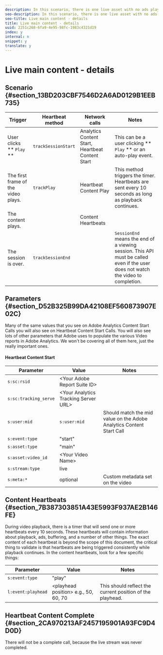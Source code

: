 ```yaml
---
description: In this scenario, there is one live asset with no ads played for 40 secs after joining the live stream.
seo-description: In this scenario, there is one live asset with no ads played for 40 secs after joining the live stream.
seo-title: Live main content - details
title: Live main content - details
uuid: 2251c268-6fa9-4e95-98fc-1983c4321d19
index: y
internal: n
snippet: y
translate: y
---
```


# Live main content - details


## Scenario {#section_13BD203CBF7546D2A6AD0129B1EEB735}


| Trigger |Heartbeat method |Network calls |Notes |
|---|---|---|---|
| User clicks ** `Play` ** | `trackSessionStart`  |Analytics Content Start, Heartbeat Content Start |This can be a user clicking ** `Play` ** or an auto-play event.  |
| The first frame of the video plays. | `trackPlay`  |Heartbeat Content Play |This method triggers the timer. Heartbeats are sent every 10 seconds as long as playback continues. |
| The content plays. |  |Content Heartbeats |  |
| The session is over. | `trackSessionEnd`  |  | `SessionEnd` means the end of a viewing session. This API must be called even if the user does not watch the video to completion.  |


## Parameters {#section_D52B325B99DA42108EF560873907E02C}

Many of the same values that you see on Adobe Analytics Content Start Calls you will also see on Heartbeat Content Start Calls. You will also see lots of other parameters that Adobe uses to populate the various Video reports in Adobe Analytics. We won't be covering all of them here, just the really important ones.

#### Heartbeat Content Start
| Parameter |Value |Notes |
|---|---|---|
| `s:sc:rsid`  |&lt;Your Adobe Report Suite ID&gt; |  |
| `s:sc:tracking_serve` |&lt;Your Analytics Tracking Server URL&gt; |  |
| `s:user:mid` | `s:user:mid` |Should match the mid value on the Adobe Analytics Content Start Call |
| `s:event:type` |"start" |  |
| `s:asset:type` |"main" |  |
| `s:asset:video_id` |&lt;Your Video Name&gt; |  |
| `s:stream:type` |live |  |
| `s:meta:*` |optional |Custom metadata set on the video |


## Content Heartbeats {#section_7B387303851A43E5993F937AE2B146FE}

During video playback, there is a timer that will send one or more heartbeats every 10 seconds. These heartbeats will contain information about playback, ads, buffering, and a number of other things. The exact content of each heartbeat is beyond the scope of this document, the critical thing to validate is that heartbeats are being triggered consistently while playback continues.
In the content heartbeats, look for a few specific things: 

| Parameter |Value |Notes |
|---|---|---|
| `s:event:type` |"play" |  |
| `l:event:playhead` |&lt;playhead position&gt; e.g., 50, 60, 70 |This should reflect the current position of the playhead. |


## Heartbeat Content Complete {#section_2CA970213AF2457195901A93FC9D4D0D}

There will not be a complete call, because the live stream was never completed.
